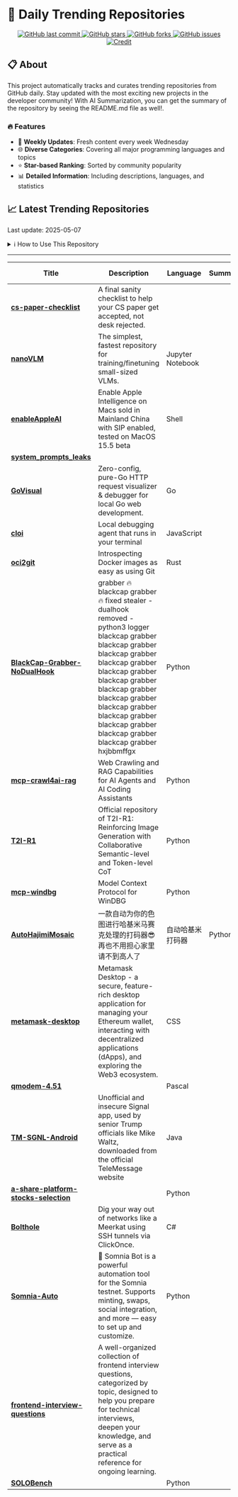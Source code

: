 # 🌟 Daily Trending Repositories

<div align="center">
<a href="https://github.com/marc-ko/daily-trending-repo/commits/main">
    <img src="https://img.shields.io/github/last-commit/marc-ko/daily-trending-repo" alt="GitHub last commit" />
</a>

<a href="https://github.com/marc-ko/daily-trending-repo/stargazers">
    <img src="https://img.shields.io/github/stars/marc-ko/daily-trending-repo" alt="GitHub stars" />
</a>
<a href="https://github.com/marc-ko/daily-trending-repo/network/members">
    <img src="https://img.shields.io/github/forks/marc-ko/daily-trending-repo" alt="GitHub forks" />
</a>
<a href="https://github.com/marc-ko/daily-trending-repo/issues">
    <img src="https://img.shields.io/github/issues/marc-ko/daily-trending-repo" alt="GitHub issues" />
</a>
<a alt="credit" href="https://github.com/zezhishao/DailyArXiv">
 <img src="https://img.shields.io/badge/credit%20-%20Idea%20From%20This%20Repo-blue" alt="Credit">
</a>
</div>

## 📋 About

This project automatically tracks and curates trending repositories from GitHub daily. Stay updated with the most exciting new projects in the developer community! With AI Summarization, you can get the summary of the repository by seeing the README.md file as well!.

### 🔥 Features

- 🔄 **Weekly Updates**: Fresh content every week Wednesday
- 🌐 **Diverse Categories**: Covering all major programming languages and topics
- ⭐ **Star-based Ranking**: Sorted by community popularity
- 📊 **Detailed Information**: Including descriptions, languages, and statistics

## 📈 Latest Trending Repositories

Last update: 2025-05-07

<details>
<summary>ℹ️ How to Use This Repository</summary>

1. **Star & Watch**: Click the 'Star' and 'Watch' buttons to receive weekly email notifications
2. **Browse**: Explore trending repositories organized by popularity
3. **Contribute**: Feel free to open issues or suggest improvements

</details>

---

| **Title** | **Description** | **Language** | **Summary** | **Tags** | **Stars Count** |
| --- | --- | --- | --- | --- | --- |
| **[cs-paper-checklist](https://github.com/yzhao062/cs-paper-checklist)** | A final sanity checklist to help your CS paper get accepted, not desk rejected. |  |  |  | 512 |
| **[nanoVLM](https://github.com/huggingface/nanoVLM)** | The simplest, fastest repository for training/finetuning small-sized VLMs. | Jupyter Notebook |  |  | 466 |
| **[enableAppleAI](https://github.com/kanshurichard/enableAppleAI)** | Enable Apple Intelligence on Macs sold in Mainland China with SIP enabled, tested on MacOS 15.5 beta | Shell |  |  | 425 |
| **[system_prompts_leaks](https://github.com/asgeirtj/system_prompts_leaks)** |  |  |  |  | 327 |
| **[GoVisual](https://github.com/doganarif/GoVisual)** | Zero-config, pure-Go HTTP request visualizer & debugger for local Go web development. | Go |  | <details><summary>golan...</summary><p>golang, logging, networking, opentelemetry, opentelemetry-go</p></details> | 248 |
| **[cloi](https://github.com/cloi-ai/cloi)** | Local debugging agent that runs in your terminal | JavaScript |  |  | 209 |
| **[oci2git](https://github.com/Virviil/oci2git)** | Introspecting Docker images as easy as using Git | Rust |  |  | 198 |
| **[BlackCap-Grabber-NoDualHook](https://github.com/minchin85derzkuu/BlackCap-Grabber-NoDualHook)** | grabber 🔥 blackcap grabber 🔥 fixed stealer - dualhook removed - python3 logger blackcap grabber blackcap grabber blackcap grabber blackcap grabber blackcap grabber blackcap grabber blackcap grabber blackcap grabber blackcap grabber blackcap grabber blackcap grabber blackcap grabber blackcap grabber hxjbbmffgx | Python |  |  | 196 |
| **[mcp-crawl4ai-rag](https://github.com/coleam00/mcp-crawl4ai-rag)** | Web Crawling and RAG Capabilities for AI Agents and AI Coding Assistants | Python |  |  | 189 |
| **[T2I-R1](https://github.com/CaraJ7/T2I-R1)** | Official repository of T2I-R1: Reinforcing Image Generation with Collaborative Semantic-level and Token-level CoT | Python |  |  | 169 |
| **[mcp-windbg](https://github.com/svnscha/mcp-windbg)** | Model Context Protocol for WinDBG | Python |  | <details><summary>copil...</summary><p>copilot, copilot-chat, crash-dump, crash-reports, mcp, mcp-server, windbg, windbg-extension</p></details> | 162 |
| **[AutoHajimiMosaic](https://github.com/frinkleko/AutoHajimiMosaic)** | 一款自动为你的色图进行哈基米马赛克处理的打码器😎再也不用担心家里请不到高人了|自动哈基米打码器 | Python |  |  | 152 |
| **[metamask-desktop](https://github.com/metamask-desktop/metamask-desktop)** | Metamask Desktop - a secure, feature-rich desktop application for managing your Ethereum wallet, interacting with decentralized applications (dApps), and exploring the Web3 ecosystem. | CSS |  | <details><summary>airdr...</summary><p>airdrop, crypto, crypto-wallet, desktop, ethereum, ethereum-wallet, metamask, metamask-desktop, wallet, web3</p></details> | 147 |
| **[qmodem-4.51](https://github.com/AaronFriel/qmodem-4.51)** |  | Pascal |  |  | 134 |
| **[TM-SGNL-Android](https://github.com/micahflee/TM-SGNL-Android)** | Unofficial and insecure Signal app, used by senior Trump officials like Mike Waltz, downloaded from the official TeleMessage website | Java |  |  | 134 |
| **[a-share-platform-stocks-selection](https://github.com/24mlight/a-share-platform-stocks-selection)** |  | Python |  |  | 117 |
| **[Bolthole](https://github.com/rvrsh3ll/Bolthole)** | Dig your way out of networks like a Meerkat using SSH tunnels via ClickOnce. | C# |  |  | 107 |
| **[Somnia-Auto](https://github.com/neLNABR/Somnia-Auto)** | 🔮 Somnia Bot is a powerful automation tool for the Somnia testnet. Supports minting, swaps, social integration, and more — easy to set up and customize. | Python |  | <details><summary>somni...</summary><p>somnia, somnia-auto, somnia-faucet, somnia-testnet</p></details> | 100 |
| **[frontend-interview-questions](https://github.com/ArminShaikhy/frontend-interview-questions)** | A well-organized collection of frontend interview questions, categorized by topic, designed to help you prepare for technical interviews, deepen your knowledge, and serve as a practical reference for ongoing learning. |  |  | <details><summary>front...</summary><p>frontend, interview, interview-practice, interview-questions, react, reactjs</p></details> | 96 |
| **[SOLOBench](https://github.com/jd-3d/SOLOBench)** |  | Python |  |  | 89 |

